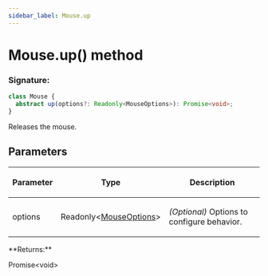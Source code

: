 ```yaml
---
sidebar_label: Mouse.up
---
```


# Mouse.up() method

### Signature:

```typescript
class Mouse {
  abstract up(options?: Readonly<MouseOptions>): Promise<void>;
}
```

Releases the mouse.

## Parameters

<table><thead><tr><th>

Parameter

</th><th>

Type

</th><th>

Description

</th></tr></thead>
<tbody><tr><td>

options

</td><td>

Readonly&lt;[MouseOptions](./puppeteer.mouseoptions.md)&gt;

</td><td>

_(Optional)_ Options to configure behavior.

</td></tr>
</tbody></table>
**Returns:**

Promise&lt;void&gt;
